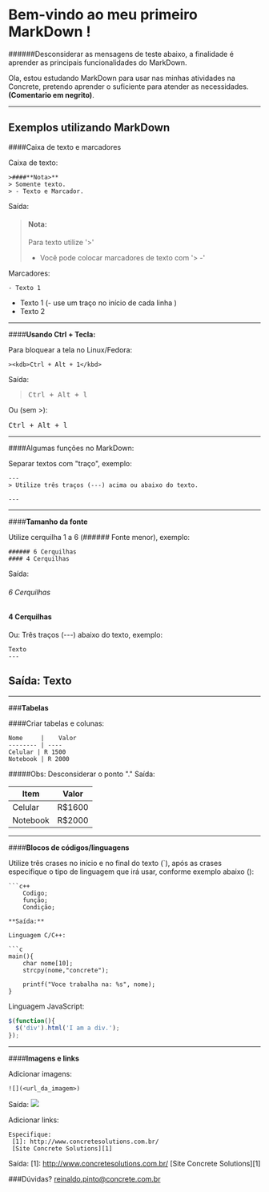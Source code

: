 Bem-vindo ao meu primeiro MarkDown !
=================== 

######Desconsiderar as mensagens de teste abaixo, a finalidade é aprender as principais funcionalidades do MarkDown.


Ola, estou estudando MarkDown para usar nas minhas atividades na Concrete, pretendo aprender o suficiente para atender as necessidades. **(Comentario em negrito)**.

---
Exemplos utilizando MarkDown
--- 

####Caixa de texto e marcadores
 
 Caixa de texto:
 
 ```
 >####**Nota>**
 > Somente texto.
 > - Texto e Marcador.
 ```
 
 Saída:
 
>#### **Nota:** 
> Para texto utilize '>'
> - Você pode colocar marcadores de texto com '> -'
> 

Marcadores:

```
- Texto 1
```

- Texto 1 (- use um traço no início de cada linha )
- Texto 2

----
####**Usando Ctrl + Tecla:**

Para bloquear a tela no Linux/Fedora:

```
><kdb>Ctrl + Alt + 1</kbd>
```
Saída:

><kbd>Ctrl + Alt + l</kbd> 

Ou (sem >):

<kbd>Ctrl + Alt + l</kbd>

___
####Algumas funções no MarkDown:

Separar textos com "traço", exemplo:

```
---
> Utilize três traços (---) acima ou abaixo do texto.

---
```
---

####**Tamanho da fonte**

Utilize cerquilha 1 a 6 (###### Fonte menor), exemplo:
```
###### 6 Cerquilhas  
#### 4 Cerquilhas
```
Saída:
###### 6 Cerquilhas  
#### 4 Cerquilhas

Ou:
Três traços (---) abaixo do texto, exemplo:
```
Texto
---
```
Saída:
Texto
---

---
###**Tabelas**

####Criar tabelas e colunas:

```
Nome     |    Valor
-------- | ----
Celular | R 1500
Notebook | R 2000 
```

#####Obs: Desconsiderar o ponto "."
Saída:

Item     | Valor
-------- | ---
Celular | R$1600
Notebook | R$2000


---
####**Blocos de códigos/linguagens**

Utilize três crases no início e no final do texto (`), após as crases especifique o tipo de linguagem que irá usar, conforme exemplo abaixo ():
```
```c++
	Codigo;
	função;
	Condição;
 ``` 
```
**Saída:**

Linguagem C/C++:

```c
main(){
	char nome[10];
	strcpy(nome,"concrete");

	printf("Voce trabalha na: %s", nome);
}
```
Linguagem JavaScript:
```javascript
$(function(){
  $('div').html('I am a div.');
});
```

---
####**Imagens e links**

Adicionar imagens:
```
![](<url_da_imagem>)
```
Saída:
![](https://encrypted-tbn0.gstatic.com/images?q=tbn:ANd9GcTIuTMPLwJ-kbKX1DqaZuTgQI72NQzfjPTfU16S6XTuT_cCjrCn)

Adicionar links:
```
Especifique:
 [1]: http://www.concretesolutions.com.br/
 [Site Concrete Solutions][1]
```
Saída:
 [1]: http://www.concretesolutions.com.br/
 [Site Concrete Solutions][1]


###Dúvidas? 
reinaldo.pinto@concrete.com.br
